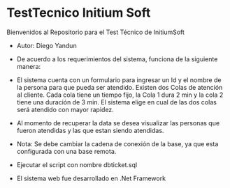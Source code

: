 # TestTecnico Initium Soft
Bienvenidos al Repositorio para el Test Técnico de InitiumSoft  

- Autor: Diego Yandun

- De acuerdo a los requerimientos del sistema, funciona de la siguiente manera:
- El sistema cuenta con un formulario para ingresar un Id y el nombre de la persona para que pueda ser
atendido. Existen dos Colas de atención al cliente. Cada cola tiene un tiempo fijo, la Cola 1 dura 2 min
y la cola 2 tiene una duración de 3 min. El sistema elige en cual de las dos colas será atendido con mayor rapidez.
- Al momento de recuperar la data se desea visualizar las personas que fueron atendidas y las que estan siendo atendidas.

- Nota: Se debe cambiar la cadena de conexión de la base, ya que esta configurada con una base remota.

- Ejecutar el script con nombre dbticket.sql

- El sistema web fue desarrollado en .Net Framework
